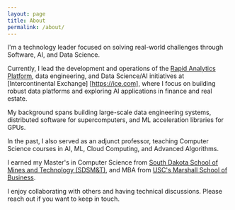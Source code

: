 ```yaml
---
layout: page
title: About
permalink: /about/
---
```


I'm a technology leader focused on solving real-world challenges through Software, AI, and Data Science. 

Currently, I lead the development and operations of the [Rapid Analytics Platform](https://rap.bkicloud.com), data engineering, and Data Science/AI initiatives at [Intercontinental Exchange] [https://ice.com], where I focus on building robust data platforms and exploring AI applications in finance and real estate.

My background spans building large-scale data engineering systems, distributed software for supercomputers, and ML acceleration libraries for GPUs. 

In the past, I also served as an adjunct professor, teaching Computer Science courses in AI, ML, Cloud Computing, and Advanced Algorithms.

I earned my Master's in Computer Science from [South Dakota School of Mines and Technology (SDSM&T)](https://www.sdsmt.edu/index.html), and MBA from [USC's Marshall School of Business](https://www.marshall.usc.edu/).

I enjoy collaborating with others and having technical discussions. Please reach out if you want to keep in touch.


